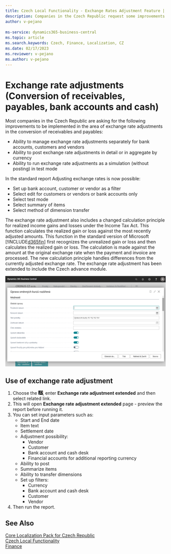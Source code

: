 ```yaml
---
title: Czech Local Functionality - Exchange Rates Adjustment Feature | Microsoft Docs
description: Companies in the Czech Republic request some improvements in the Exchange Rates Adjustment feature in the Czech version of Business Central.
author: v-pejano

ms-service: dynamics365-business-central
ms.topic: article
ms.search.keywords: Czech, Finance, Localization, CZ
ms.date: 02/17/2023
ms.reviewer: v-pejano
ms.author: v-pejano
---
```


# Exchange rate adjustments (Conversion of receivables, payables, bank accounts and cash)

Most companies in the Czech Republic are asking for the following improvements to be implemented in the area of exchange rate adjustments in the conversion of receivables and payables:

- Ability to manage exchange rate adjustments separately for bank accounts, customers and vendors
- Ability to post exchange rate adjustments in detail or in aggregate by currency
- Ability to run exchange rate adjustments as a simulation (without posting) in test mode

In the standard report Adjusting exchange rates is now possible:

- Set up bank account, customer or vendor as a filter
- Select edit for customers or vendors or bank accounts only
- Select test mode
- Select summary of items
- Select method of dimension transfer

The exchange rate adjustment also includes a changed calculation principle for realized income gains and losses under the Income Tax Act. This function calculates the realized gain or loss against the most recently adjusted amounts.
This function in the standard version of Microsoft [!INCLUDE[d365fin](../../includes/d365fin_long_md.md)] first recognizes the unrealized gain or loss and then calculates the realized gain or loss. The calculation is made against the amount at the original exchange rate when the payment and invoice are processed.
The new calculation principle handles differences from the currently adjusted exchange rate.
The exchange rate adjustment has been extended to include the Czech advance module.

![Exchange rate adjustment](Media/exchange-rates-adjustment.png)

## Use of exchange rate adjustment

1. Choose the ![Lightbulb that opens the Tell me Feature](../EN/Media/search_small.png "Tell me what you want to do"), enter **Exchange rate adjustment extended** and then select related link.
2. This will open **Exchange rate adjustment extended** page - preview the report before running it.
3. You can set input parameters such as:
    - Start and End date
    - Item text
    - Settlement date
    - Adjustment possibility:
        - Vendor
        - Customer
        - Bank account and cash desk
        - Financial accounts for additional reporting currency
    - Ability to post
    - Summarize items
    - Ability to transfer dimensions
    - Set up filters:
        - Currency
        - Bank account and cash desk
        - Customer
        - Vendor
4. Then run the report.

## See Also

[Core Localization Pack for Czech Republic](ui-extensions-core-localization-pack-cz.md)  
[Czech Local Functionality](czech-local-functionality.md)  
[Finance](../../finance.md)  
